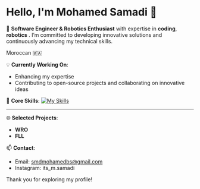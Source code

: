 # Hello, I'm Mohamed Samadi 👋

🔹 **Software Engineer & Robotics Enthusiast** with expertise in **coding**, **robotics** . I’m committed to developing innovative solutions and continuously advancing my technical skills.


Moroccan 🇲🇦 

💡 **Currently Working On**:
   - Enhancing my expertise 
   - Contributing to open-source projects and collaborating on innovative ideas

🔧 **Core Skills**:
[![My Skills](https://skillicons.dev/icons?i=js,html,css,wasm,py)](https://skillicons.dev)


---
  
🌐 **Selected Projects**:
   - **WRO**
   - **FLL**

📫 **Contact**:
   - Email: smdmohamedbs@gmail.com
   - Instagram: its_m.samadi

Thank you for exploring my profile!





